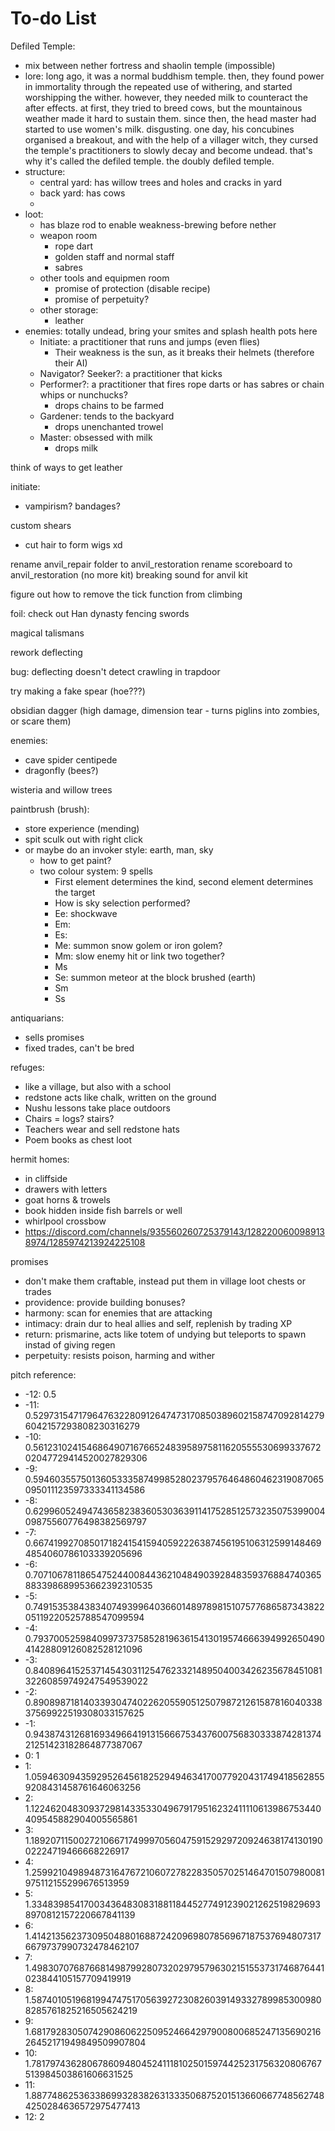 # To-do List

Defiled Temple:
- mix between nether fortress and shaolin temple (impossible)
- lore: long ago, it was a normal buddhism temple. then, they found power in immortality through the repeated use of withering, and started worshipping the wither. however, they needed milk to counteract the after effects. at first, they tried to breed cows, but the mountainous weather made it hard to sustain them. since then, the head master had started to use women's milk. disgusting. one day, his concubines organised a breakout, and with the help of a villager witch, they cursed the temple's practitioners to slowly decay and become undead. that's why it's called the defiled temple. the doubly defiled temple.
- structure:
  - central yard: has willow trees and holes and cracks in yard
  - back yard: has cows
  - 
- loot:
  - has blaze rod to enable weakness-brewing before nether
  - weapon room
    - rope dart
    - golden staff and normal staff
    - sabres
  - other tools and equipmen room
    - promise of protection (disable recipe)
    - promise of perpetuity?
  - other storage:
    - leather
- enemies: totally undead, bring your smites and splash health pots here
  - Initiate: a practitioner that runs and jumps (even flies)
    - Their weakness is the sun, as it breaks their helmets (therefore their AI)
  - Navigator? Seeker?: a practitioner that kicks
  - Performer?: a practitioner that fires rope darts or has sabres or chain whips or nunchucks?
    - drops chains to be farmed
  - Gardener: tends to the backyard
    - drops unenchanted trowel
  - Master: obsessed with milk
    - drops milk

think of ways to get leather

initiate:
- vampirism? bandages?

custom shears
- cut hair to form wigs xd

rename anvil_repair folder to anvil_restoration
rename scoreboard to anvil_restoration (no more kit)
breaking sound for anvil kit

figure out how to remove the tick function from climbing

foil: check out Han dynasty fencing swords

magical talismans

rework deflecting

bug: deflecting doesn't detect crawling in trapdoor

try making a fake spear (hoe???)

obsidian dagger (high damage, dimension tear - turns piglins into zombies, or scare them)

enemies:
- cave spider centipede
- dragonfly (bees?)

wisteria and willow trees

paintbrush (brush):
- store experience (mending)
- spit sculk out with right click
- or maybe do an invoker style: earth, man, sky
  - how to get paint?
  - two colour system: 9 spells
    - First element determines the kind, second element determines the target
    - How is sky selection performed?
    - Ee: shockwave
    - Em: 
    - Es: 
    - Me: summon snow golem or iron golem?
    - Mm: slow enemy hit or link two together?
    - Ms
    - Se: summon meteor at the block brushed (earth)
    - Sm
    - Ss

antiquarians:
- sells promises
- fixed trades, can't be bred

refuges:
- like a village, but also with a school
- redstone acts like chalk, written on the ground
- Nushu lessons take place outdoors
- Chairs = logs? stairs?
- Teachers wear and sell redstone hats
- Poem books as chest loot

hermit homes:
- in cliffside
- drawers with letters
- goat horns & trowels
- book hidden inside fish barrels or well
- whirlpool crossbow
- https://discord.com/channels/935560260725379143/1282200600989138974/1285974213924225108

promises
- don't make them craftable, instead put them in village loot chests or trades
- providence: provide building bonuses?
- harmony: scan for enemies that are attacking
- intimacy: drain dur to heal allies and self, replenish by trading XP
- return: prismarine, acts like totem of undying but teleports to spawn instad of giving regen
- perpetuity: resists poison, harming and wither

pitch reference:
- -12: 0.5
- -11: 0.5297315471796476322809126474731708503896021587470928142796042157293808230316279
- -10: 0.5612310241546864907167665248395897581162055553069933767202047729414520027829306
- -9: 0.5946035575013605333587499852802379576464860462319087065095011123597333341134586
- -8: 0.6299605249474365823836053036391141752851257323507539900409875560776498382569797
- -7: 0.6674199270850171824154159405922263874561951063125991484694854060786103339205696
- -6: 0.7071067811865475244008443621048490392848359376884740365883398689953662392310535
- -5: 0.7491535384383407493996403660148978981510757768658734382205119220525788547099594
- -4: 0.7937005259840997373758528196361541301957466639499265049041428809126082528121096
- -3: 0.8408964152537145430311254762332148950400342623567845108132260859749247549539022
- -2: 0.8908987181403393047402262055905125079872126158781604033837569922519308033157625
- -1: 0.9438743126816934966419131566675343760075683033387428137421251423182864877387067
- 0: 1
- 1: 1.059463094359295264561825294946341700779204317494185628559208431458761646063256
- 2: 1.122462048309372981433533049679179516232411110613986753440409545882904005565861
- 3: 1.189207115002721066717499970560475915292972092463817413019002224719466668226917
- 4: 1.259921049894873164767210607278228350570251464701507980081975112155299676513959
- 5: 1.334839854170034364830831881184452774912390212625198296938970812157220667841139
- 6: 1.414213562373095048801688724209698078569671875376948073176679737990732478462107
- 7: 1.498307076876681498799280732029795796302151553731746876441023844105157709419919
- 8: 1.587401051968199474751705639272308260391493327899853009808285761825216505624219
- 9: 1.681792830507429086062250952466429790080068524713569021626452171949849509907804
- 10: 1.781797436280678609480452411181025015974425231756320806767513984503861606631525
- 11: 1.887748625363386993283826313335068752015136606677485627484250284636572975477413
- 12: 2
